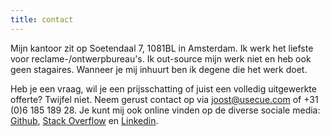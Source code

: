 ```yaml
---
title: contact
---
```


Mijn kantoor zit op Soetendaal 7, 1081BL in Amsterdam. Ik werk het liefste voor reclame-/ontwerpbureau's. Ik out-source mijn werk niet en heb ook geen stagaires. Wanneer je mij inhuurt ben ik degene die het werk doet.

Heb je een vraag, wil je een prijsschatting of juist een volledig uitgewerkte offerte? Twijfel niet. Neem gerust contact op via [joost@usecue.com](mailto:joost@usecue.com) of +31 (0)6 185 189 28. Je kunt mij ook online vinden op de diverse sociale media: [Github](https://github.com/jhvanderschee), [Stack Overflow](http://stackoverflow.com/users/2397550/joosts) en [Linkedin](https://www.linkedin.com/in/joost-van-der-schee-4b26682/).
